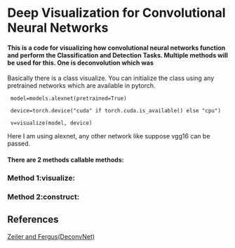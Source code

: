 # Deep Visualization for Convolutional Neural Networks
#### This is a code for visualizing how convolutional neural networks function and perform the Classification and Detection Tasks. Multiple methods will be used for this. One is deconvolution which was

Basically there is a class visualize. You can initialize the class using any pretrained networks which are available in pytorch.

     model=models.alexnet(pretrained=True)

     device=torch.device("cuda" if torch.cuda.is_available() else "cpu")
     
     v=visualize(model, device)
Here I am using alexnet, any other network like suppose vgg16 can be passed.
#### There are 2 methods callable methods:
### Method 1:visualize:
### Method 2:construct:

## References
[Zeiler and Fergus(DeconvNet)](https://arxiv.org/abs/1311.2901)
